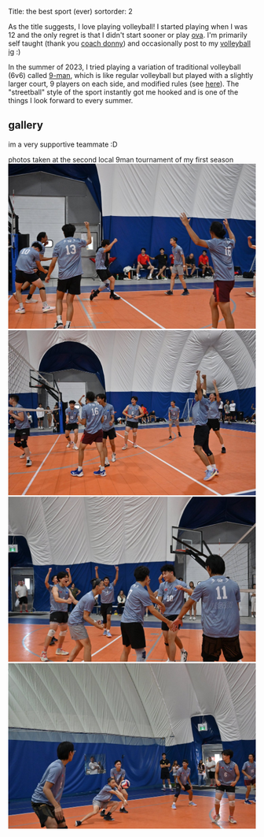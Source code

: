 Title: the best sport (ever)
sortorder: 2

As the title suggests, I love playing volleyball! I started playing when I was 12 and the only regret is that I didn't start sooner or play [ova](https://www.ontariovolleyball.org/). I'm primarily self taught (thank you [coach donny](https://www.youtube.com/@elevateyourselfofficial)) and occasionally post to my [volleyball ig](https://www.instagram.com/rshi2vball/) :) 


In the summer of 2023, I tried playing a variation of traditional volleyball (6v6) called [9-man](https://en.wikipedia.org/wiki/9-man), which is like regular volleyball but played with a slightly larger court, 9 players on each side, and modified rules (see [here](https://www.youtube.com/watch?v=mB6hKD9DQho)). The "streetball" style of the sport instantly got me hooked and is one of the things I look forward to every summer.


## gallery

im a very supportive teammate :D

photos taken at the second local 9man tournament of my first season
![](../images/vb1.jpg ":o")
![](../images/vb2.jpg ":D")
![](../images/vb3.jpg ":D pt 2")
![](../images/vb4.jpg "i didnt shank i swear")